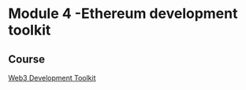 # Module 4 -Ethereum development toolkit

## Course

[Web3 Development Toolkit](https://campus.ethkipu.org/course/view.php?id=22)
